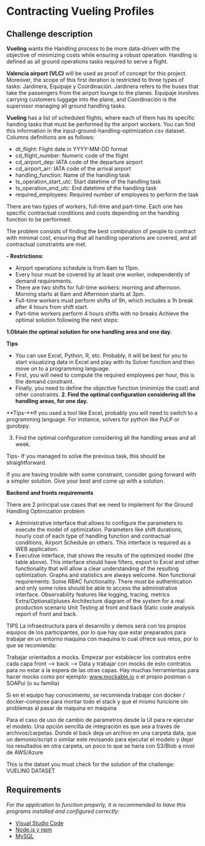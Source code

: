 # Contracting Vueling Profiles


## Challenge description
**Vueling** wants the Handling process to be more data-driven with the objective of minimizing costs while ensuring a robust operation. Handling is defined as all ground operations tasks required to serve a flight.

**Valencia airport (VLC)** will be used as proof of concept for this project. Moreover, the scope of this first iteration is restricted to three types of tasks: Jardinera, Equipaje y Coordinación. Jardinera refers to the buses that take the passengers from the airport lounge to the planes. Equipaje involves carrying customers luggage into the plane, and Coordinación is the supervisor managing all ground handling tasks.

**Vueling** has a list of scheduled flights, where each of them has its specific handing tasks that must be performed by the airport workers. You can find this information in the input-ground-handling-optimization.csv dataset. Columns definitions are as follows:

- dt_flight: Flight date in YYYY-MM-DD format
- cd_flight_number: Numeric code of the flight
- cd_airport_dep: IATA code of the departure airport
- cd_airport_arr: IATA code of the arrival airport
- handling_function: Name of the handling task
- ts_operation_start_utc: Start datetime of the handling task
- ts_operation_end_utc: End datetime of the handling task
- required_employees: Required number of employees to perform the task

There are two types of workers, full-time and part-time. Each one has specific contractual conditions and costs depending on the handling function to be performed.

The problem consists of finding the best combination of people to contract with minimal cost, ensuring that all handling operations are covered, and all contractual constraints are met.

**- Restrictions:**

 - Airport operations schedule is from 6am to 11pm.
 - Every hour must be covered by at least one worker, independently of demand requirements.
 - There are two shifts for full-time workers: morning and afternoon. Morning starts at 6am and Afternoon starts at 3pm.
 - Full-time workers must perform shifts of 9h, which includes a 1h break after 4 hours from shift start.
 - Part-time workers perform 4 hours shifts with no breaks
Achieve the optimal solution following the next steps:

**1.Obtain the optimal solution for one handling area and one day.**

**Tips**

- You can use Excel, Python, R, etc. Probably, it will be best for you to start visualizing data in Excel and play with its Solver function and then move on to a programming language.
- First, you will need to compute the required employees per hour, this is the demand constraint.
- Finally, you need to define the objective function (minimize the cost) and other constraints.
**2. Find the optimal configuration considering all the handling areas, for one day.**

**Tips-**If you used a tool like Excel, probably you will need to switch to a programming language. For instance, solvers for python like PuLP or gurobipy.

3. Find the optimal configuration considering all the handling areas and all week.

Tips- If you managed to solve the previous task, this should be straightforward.

If you are having trouble with some constraint, consider going forward with a simpler solution. Give your best and come up with a solution.

**Backend and fronts requirements**

There are 2 principal use cases that we need to implement for the Ground Handling Optimization problem

- Administrative interface that allows to configure the parameters to execute the model of optimization. Parameters like shift durations, hourly cost of each type of handling function and contractual conditions, Airport Schedule an others. This interface is required as a WEB application.
- Executive interface, that shows the results of the optimized model (the table above). This interface should have filters, export to Excel and other functionality that will allow a clear understanding of the resulting optimization. Graphs and statistics are always welcome. Non functional requirements:
Some RBAC functionality. There must be authentication and only some roles should be able to access the administrative interface.
Observability features like logging, tracing, metrics
Extra/Optional/pluses Architecture diagram of the system for a real production scenario Unit Testing at front and back Static code analysis report of front and back.

TIPS La infraestructura para el desarrollo y demos será con los propios equipos de los participantes, por lo que hay que estar preparados para trabajar en un entorno maquina con maquina lo cual ofrece sus retos, por lo que se recomienda:

Trabajar orientados a mocks. Empezar por establecer los contratos entre cada capa front --> back --> Data y trabajar con mocks de esto contratos para no estar a la espera de las otras capas. Hay muchas herramientas para hacer mocks como por ejemplo: www.mockable.io o el propio postman o SOAPui (o su familia)

Si en el equipo hay conocimiento, se recomienda trabajar con docker / docker-compose para montar todo el stack y que el mismo funcione sin problemas al pasar de maquina en maquina

Para el caso de uso de cambio de parametros desde la UI para re ejecutar el modelo. Una opción sencilla de integración es que sea a través de archivos/carpetas. Donde el back deja un archivo en una carpeta data, que un demonio/script o similar este revisando para ejecutar el modelo y dejar los resultados en otra carpeta, un poco lo que se haría con S3/Blob a nivel de AWS/Azure

This is the datset you must check for the solution of the challenge: VUELING DATASET


## Requirements

_For the application to function properly, it is recommended to have this programs installed and configured correctly:_

- [Visual Studio Code](https://code.visualstudio.com/download)
- [Node.js y npm](https://nodejs.org/es/)
- [MySQL](https://www.mysql.com/downloads/)
